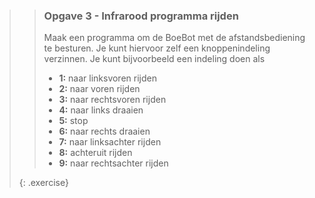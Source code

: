 >> ### Opgave 3 - Infrarood programma rijden
>>
>> Maak een programma om de BoeBot met de afstandsbediening te besturen. Je kunt hiervoor zelf een knoppenindeling verzinnen. Je kunt bijvoorbeeld een indeling doen als
>>
>> - **1:** naar linksvoren rijden
>> - **2:** naar voren rijden
>> - **3:** naar rechtsvoren rijden
>> - **4:** naar links draaien
>> - **5:** stop
>> - **6:** naar rechts draaien
>> - **7:** naar linksachter rijden
>> - **8:** achteruit rijden
>> - **9:** naar rechtsachter rijden
>>
>{: .exercise}
